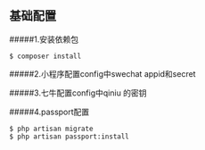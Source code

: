 ## 基础配置
#####1.安装依赖包
```base
$ composer install
```

#####2.小程序配置config中swechat appid和secret

#####3.七牛配置config中qiniu 的密钥

#####4.passport配置
```base
$ php artisan migrate
$ php artisan passport:install
```